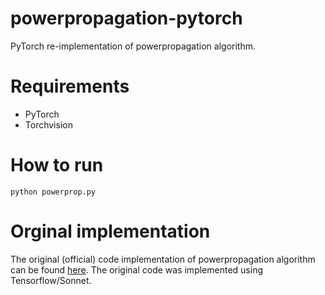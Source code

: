 # powerpropagation-pytorch
PyTorch re-implementation of powerpropagation algorithm.

# Requirements
- PyTorch
- Torchvision

# How to run
`python powerprop.py`


# Orginal implementation
The original (official) code implementation of powerpropagation algorithm can be found [here](https://github.com/deepmind/deepmind-research/tree/master/powerpropagation). The original code was implemented using Tensorflow/Sonnet.
